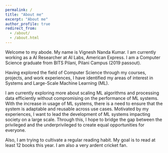 ```yaml
---
permalink: /
title: "About me"
excerpt: "About me"
author_profile: true
redirect_from: 
  - /about/
  - /about.html
---
```


Welcome to my abode. My name is Vignesh Nanda Kumar. I am currently working as a AI Researcher at AI Labs, American Express. I am a Computer Science graduate from BITS Pilani, Pilani Campus (2019 passout).

Having explored the field of Computer Science through my courses, projects, and work experiences, I have identified my areas of interest in Systems and Large-Scale Machine Learning (ML). 

I am currently exploring more about scaling ML algorithms and processing data efficiently without compromising on the performance of ML systems. With the increase in usage of ML systems, there is a need to ensure that the system is adaptable and reusable across use cases. Motivated by my experiences, I want to lead the development of ML systems impacting society on a large scale. Through this, I hope to bridge the gap between the privileged and the underprivileged to create equal opportunities for everyone.

Also, I am trying to cultivate a regular reading habit. My goal is to read at least 12 books this year. I am also a very ardent cricket fan.